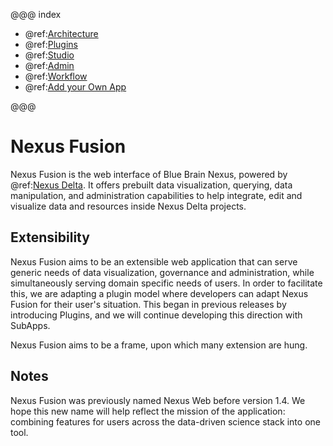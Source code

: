 @@@ index

- @ref:[Architecture](architecture.md)
- @ref:[Plugins](plugins.md)
- @ref:[Studio](studio.md)
- @ref:[Admin](admin.md)
- @ref:[Workflow](workflow.md)
- @ref:[Add your Own App](add-your-own-app.md)

@@@

# Nexus Fusion

Nexus Fusion is the web interface of Blue Brain Nexus, powered by @ref:[Nexus Delta](../delta/index.md). It offers
prebuilt data visualization, querying, data manipulation, and administration capabilities to help integrate, edit and
visualize data and resources inside Nexus Delta projects.

## Extensibility

Nexus Fusion aims to be an extensible web application that can serve generic needs of data visualization, governance
and administration, while simultaneously serving domain specific needs of users. In order to facilitate this, we are
adapting a plugin model where developers can adapt Nexus Fusion for their user's situation. This began in previous
releases by introducing Plugins, and we will continue developing this direction with SubApps.

Nexus Fusion aims to be a frame, upon which many extension are hung.

## Notes

Nexus Fusion was previously named Nexus Web before version 1.4. We hope this new name will help reflect the mission
of the application: combining features for users across the data-driven science stack into one tool.
